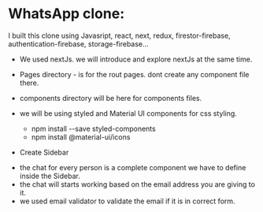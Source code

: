 # WhatsApp clone:

I built this clone using Javasript, react, next, redux, firestor-firebase, authentication-firebase, storage-firebase...

- We used nextJs. we will introduce and explore nextJs at the same time.
- Pages directory - is for the rout pages. dont create any component file there. 
- components directory will be here for components files.


- we will be using styled and Material UI components for css styling.
	* npm install --save styled-components
	* npm install @material-ui/icons


- Create Sidebar
* the chat for every person is a complete component we have to define inside the Sidebar.
* the chat will starts working based on the email address you are giving to it.
* we used email validator to validate the email if it is in correct form.